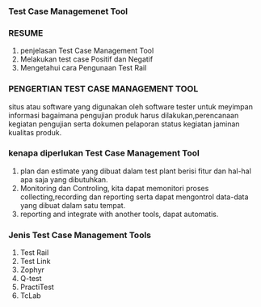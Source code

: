 ### Test Case Managemenet Tool

### RESUME
1. penjelasan Test Case Management Tool
2. Melakukan test case Positif dan Negatif
3. Mengetahui cara Pengunaan Test Rail

### PENGERTIAN TEST CASE MANAGEMENT TOOL
situs atau software yang digunakan oleh software tester untuk meyimpan informasi bagaimana pengujian produk harus dilakukan,perencanaan kegiatan pengujian serta dokumen pelaporan status kegiatan jaminan kualitas produk.

### kenapa diperlukan Test Case Management Tool
1. plan dan estimate yang dibuat dalam test plant berisi fitur dan hal-hal apa saja yang dibutuhkan.
2. Monitoring dan Controling,  kita dapat memonitori proses collecting,recording dan reporting serta dapat mengontrol data-data yang dibuat dalam satu tempat.
3. reporting and integrate with another tools, dapat automatis.

### Jenis Test Case Management Tools
1. Test Rail
2. Test Link
3. Zophyr
3. Q-test
4. PractiTest
5. TcLab
